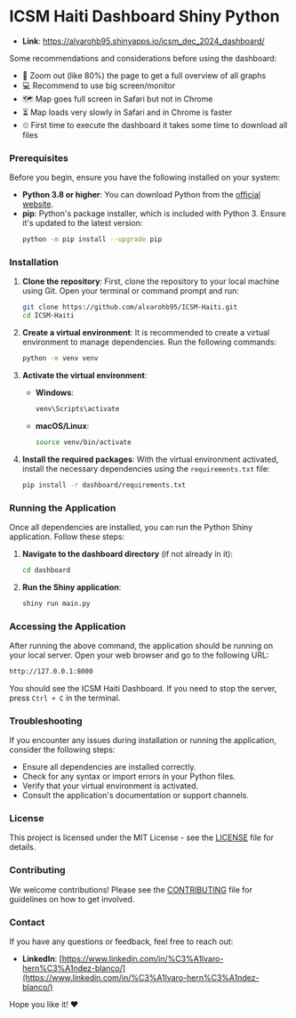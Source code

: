 # ICSM Haiti Dashboard Shiny Python

- **Link**: https://alvarohb95.shinyapps.io/icsm_dec_2024_dashboard/

Some recommendations and considerations before using the dashboard:<br>
- 🔎 Zoom out (like 80%) the page to get a full overview of all graphs<br>
- 💻 Recommend to use big screen/monitor<br>
- 🗺 Map goes full screen in Safari but not in Chrome<br>
- ⏳ Map loads very slowly in Safari and in Chrome is faster<br>
- ⏲ First time to execute the dashboard it takes some time to download all files<br>

### Prerequisites

Before you begin, ensure you have the following installed on your system:

- **Python 3.8 or higher**: You can download Python from the [official website](https://www.python.org/downloads/).
- **pip**: Python's package installer, which is included with Python 3. Ensure it's updated to the latest version:
  ```sh
  python -m pip install --upgrade pip
  ```

### Installation

1. **Clone the repository**: First, clone the repository to your local machine using Git. Open your terminal or command prompt and run:
   ```sh
   git clone https://github.com/alvarohb95/ICSM-Haiti.git
   cd ICSM-Haiti
   ```

2. **Create a virtual environment**: It is recommended to create a virtual environment to manage dependencies. Run the following commands:
   ```sh
   python -m venv venv
   ```

3. **Activate the virtual environment**:
   - **Windows**:
     ```sh
     venv\Scripts\activate
     ```
   - **macOS/Linux**:
     ```sh
     source venv/bin/activate
     ```

4. **Install the required packages**: With the virtual environment activated, install the necessary dependencies using the `requirements.txt` file:
   ```sh
   pip install -r dashboard/requirements.txt
   ```

### Running the Application

Once all dependencies are installed, you can run the Python Shiny application. Follow these steps:

1. **Navigate to the dashboard directory** (if not already in it):
   ```sh
   cd dashboard
   ```

2. **Run the Shiny application**:
   ```sh
   shiny run main.py
   ```

### Accessing the Application

After running the above command, the application should be running on your local server. Open your web browser and go to the following URL:
```sh
http://127.0.0.1:8000
```

You should see the ICSM Haiti Dashboard. If you need to stop the server, press `Ctrl + C` in the terminal.

### Troubleshooting

If you encounter any issues during installation or running the application, consider the following steps:

- Ensure all dependencies are installed correctly.
- Check for any syntax or import errors in your Python files.
- Verify that your virtual environment is activated.
- Consult the application's documentation or support channels.

### License

This project is licensed under the MIT License - see the [LICENSE](LICENSE) file for details.

### Contributing

We welcome contributions! Please see the [CONTRIBUTING](CONTRIBUTING.md) file for guidelines on how to get involved.

### Contact

If you have any questions or feedback, feel free to reach out:

- **LinkedIn**: [https://www.linkedin.com/in/%C3%A1lvaro-hern%C3%A1ndez-blanco/](https://www.linkedin.com/in/%C3%A1lvaro-hern%C3%A1ndez-blanco/)

Hope you like it! ❤️